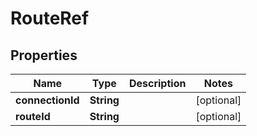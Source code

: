 
# RouteRef

## Properties
Name | Type | Description | Notes
------------ | ------------- | ------------- | -------------
**connectionId** | **String** |  |  [optional]
**routeId** | **String** |  |  [optional]



